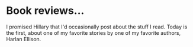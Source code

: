 # Book reviews...

I promised Hillary that I'd occasionally post about the stuff I read. Today is the first, about one of my favorite stories by one of my favorite authors, Harlan Ellison.
